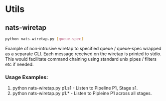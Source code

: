 # Utils

## nats-wiretap

``` bash
python nats-wiretap.py [queue-spec]
```
Example of non-intrusive wiretap to specified queue / queue-spec wrapped as a separate CLI.
Each message received on the wiretap is printed to stdio.  This would facilitate command 
chaining using standard unix pipes / filters etc if needed. 

### Usage Examples:

1. python nats-wiretap.py p1.s1 - Listen to Pipeline P1, Stage s1.
2. python nats-wiretap.py p1.*  - Listen to Pipleine P1 across all stages.

